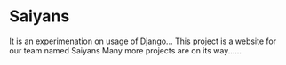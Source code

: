 # Saiyans

It is an experimenation on usage of Django... 
This project is a website for our team named Saiyans
Many more projects are on its way......
